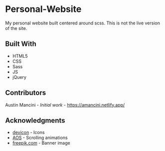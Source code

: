 # Personal-Website
My personal website built centered around scss. This is not the live version of the site.

## Built With
*	HTML5
*	CSS
*	Sass
*	JS
* jQuery

## Contributors
Austin Mancini - *Initial work* - https://amancini.netlify.app/

## Acknowledgments
* [devicon](https://github.com/konpa/devicon/) - Icons
* [AOS](https://github.com/michalsnik/aos) - Scrolling animations
* [freepik.com](https://www.freepik.com/free-photos-vectors/background) - Banner image
